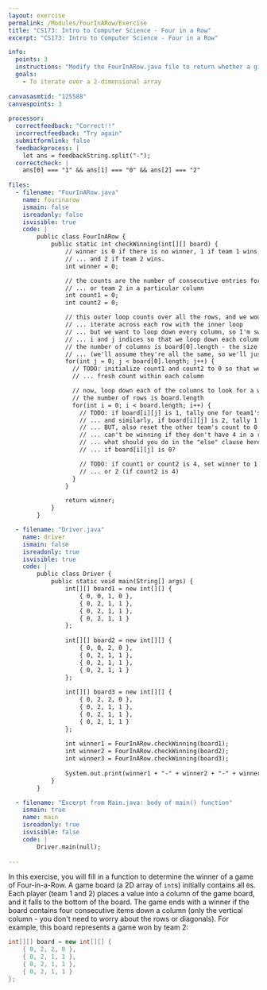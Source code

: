 ```yaml
---
layout: exercise
permalink: /Modules/FourInARow/Exercise
title: "CS173: Intro to Computer Science - Four in a Row"
excerpt: "CS173: Intro to Computer Science - Four in a Row"

info:
  points: 3
  instructions: "Modify the FourInARow.java file to return whether a given array contains a winning configuration.  Specifically, if any column has four consecutive items with the same value, they are a winner."
  goals:
    - To iterate over a 2-dimensional array
    
canvasasmtid: "125588"    
canvaspoints: 3
    
processor:  
  correctfeedback: "Correct!!" 
  incorrectfeedback: "Try again"
  submitformlink: false
  feedbackprocess: | 
    let ans = feedbackString.split("-");
  correctcheck: |
    ans[0] === "1" && ans[1] === "0" && ans[2] === "2"       
 
files:
  - filename: "FourInARow.java"
    name: fourinarow
    ismain: false
    isreadonly: false
    isvisible: true
    code: | 
        public class FourInARow {
            public static int checkWinning(int[][] board) {
                // winner is 0 if there is no winner, 1 if team 1 wins, 
                // ... and 2 if team 2 wins.
                int winner = 0;

                // the counts are the number of consecutive entries for team 1,
                // ... or team 2 in a particular column
                int count1 = 0;
                int count2 = 0;

                // this outer loop counts over all the rows, and we would normally 
                // ... iterate across each row with the inner loop
                // ... but we want to loop down every column, so I'm switching the 
                // ... i and j indices so that we loop down each column instead!
                // the number of columns is board[0].length - the size of the first row
                // ... (we'll assume they're all the same, so we'll just pick the first one!)
                for(int j = 0; j < board[0].length; j++) {
                  // TODO: initialize count1 and count2 to 0 so that we have a 
                  // ... fresh count within each column

                  // now, loop down each of the columns to look for a winner
                  // the number of rows is board.length
                  for(int i = 0; i < board.length; i++) {
                    // TODO: if board[i][j] is 1, tally one for team1's count,  
                    // ... and similarly, if board[i][j] is 2, tally 1 for team2.
                    // ... BUT, also reset the other team's count to 0 (since they 
                    // ... can't be winning if they don't have 4 in a row!).
                    // ... what should you do in the "else" clause here, 
                    // ... if board[i][j] is 0?

                    // TODO: if count1 or count2 is 4, set winner to 1 (if count1 is 4), 
                    // ... or 2 (if count2 is 4)
                  }
                }

                return winner;                
            }
        }  

  - filename: "Driver.java"
    name: driver
    ismain: false
    isreadonly: true
    isvisible: true
    code: | 
        public class Driver {
            public static void main(String[] args) {
                int[][] board1 = new int[][] {
                    { 0, 0, 1, 0 },
                    { 0, 2, 1, 1 },
                    { 0, 2, 1, 1 },
                    { 0, 2, 1, 1 }
                };
                
                int[][] board2 = new int[][] {
                    { 0, 0, 2, 0 },
                    { 0, 2, 1, 1 },
                    { 0, 2, 1, 1 },
                    { 0, 2, 1, 1 }
                };
                
                int[][] board3 = new int[][] {
                    { 0, 2, 2, 0 },
                    { 0, 2, 1, 1 },
                    { 0, 2, 1, 1 },
                    { 0, 2, 1, 1 }
                };                
                
                int winner1 = FourInARow.checkWinning(board1);
                int winner2 = FourInARow.checkWinning(board2);
                int winner3 = FourInARow.checkWinning(board3);
                              
                System.out.print(winner1 + "-" + winner2 + "-" + winner3);
            }
        }         

  - filename: "Excerpt from Main.java: body of main() function"
    ismain: true
    name: main
    isreadonly: true
    isvisible: false
    code: |
        Driver.main(null);
        
---
```


In this exercise, you will fill in a function to determine the winner of a game of Four-in-a-Row.  A game board (a 2D array of `int`s) initially contains all `0`s.  Each player (team 1 and 2) places a value into a column of the game board, and it falls to the bottom of the board.  The game ends with a winner if the board contains four consecutive items down a column (only the vertical column - you don't need to worry about the rows or diagonals).  For example, this board represents a game won by team 2:

```java
int[][] board = new int[][] {
    { 0, 2, 2, 0 },
    { 0, 2, 1, 1 },
    { 0, 2, 1, 1 },
    { 0, 2, 1, 1 }
};     
```                